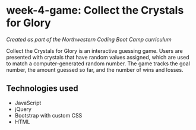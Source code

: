 # week-4-game: Collect the Crystals for Glory
_Created as part of the Northwestern Coding Boot Camp curriculum_

Collect the Crystals for Glory is an interactive guessing game. Users are presented with crystals that have random values assigned, which are used to match a computer-generated random number. The game tracks the goal number, the amount guessed so far, and the number of wins and losses.

## Technologies used
* JavaScript
* jQuery
* Bootstrap with custom CSS 
* HTML




